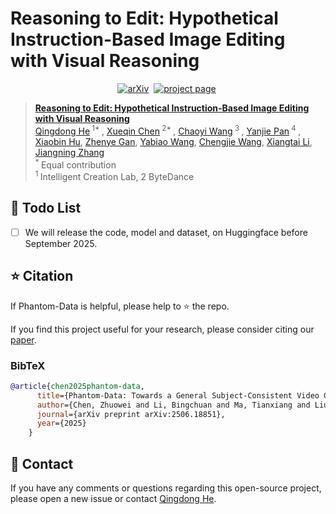 # Reasoning to Edit: Hypothetical Instruction-Based Image Editing with Visual Reasoning


<div align="center">
  
[![arXiv](https://img.shields.io/badge/arXiv%20paper-2502.11079-b31b1b.svg)](https://arxiv.org/abs/2506.18851)&nbsp;
[![project page](https://img.shields.io/badge/Project_page-More_visualizations-green)](https://)&nbsp;
</div>

> [**Reasoning to Edit: Hypothetical Instruction-Based Image Editing with Visual Reasoning**](https://arxiv.org/abs/2502.11079)<br>
> [Qingdong He](https://scholar.google.com/citations?user=gUJWww0AAAAJ&hl=zh-CN)<sup> 1* </sup>, [Xueqin Chen](https://scholar.google.com/citations?user=6F-iHFsAAAAJ&hl=zh-CN)<sup> 2* </sup>, [Chaoyi Wang](https://orcid.org/0000-0003-0164-1953)<sup> 3 </sup>, [Yanjie Pan](https://github.com/chfyfr)<sup> 4 </sup>, [Xiaobin Hu](https://scholar.google.com/citations?user=3lMuodUAAAAJ&hl=th), [Zhenye Gan](https://scholar.google.com/citations?user=fa4NkScAAAAJ), [Yabiao Wang](https://scholar.google.com/citations?user=xiK4nFUAAAAJ&hl=zh-CN), [Chengjie Wang](https://scholar.google.com/citations?user=fqte5H4AAAAJ&hl=zh-CN), [Xiangtai Li](https://scholar.google.com/citations?user=FL3ReD0AAAAJ&hl=zh-CN), [Jiangning Zhang](https://scholar.google.com.hk/citations?user=2hA4X9wAAAAJ&hl=zh-CN)
> <br><sup> * </sup>Equal contribution
> <br><sup> 1 </sup> Intelligent Creation Lab, 2 ByteDance<br> 


<!-- # Phantom-Data
Phantom-Data: Towards a General Subject-Consistent Video Generation Dataset -->
## 📑 Todo List
- [ ] We will release the code, model and dataset, on Huggingface before September 2025.



## ⭐ Citation

If Phantom-Data is helpful, please help to ⭐ the repo.

If you find this project useful for your research, please consider citing our [paper](https://arxiv.org/abs/2506.18851).

### BibTeX
```bibtex
@article{chen2025phantom-data,
      title={Phantom-Data: Towards a General Subject-Consistent Video Generation Dataset},
      author={Chen, Zhuowei and Li, Bingchuan and Ma, Tianxiang and Liu, Lijie and Liu, Mingcong and Zhang, Yi and Li, Gen and Li, Xinghui and Zhou, Siyu and He, Qian and Wu, Xinglong},
      journal={arXiv preprint arXiv:2506.18851},
      year={2025}
    }
```

## 📧 Contact
If you have any comments or questions regarding this open-source project, please open a new issue or contact [Qingdong He](yingcaihe@tencent.com).
